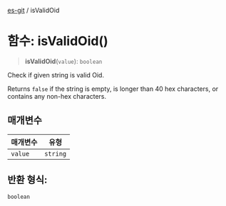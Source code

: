 [es-git](../globals.md) / isValidOid

# 함수: isValidOid()

> **isValidOid**(`value`): `boolean`

Check if given string is valid Oid.

Returns `false` if the string is empty, is longer than 40 hex
characters, or contains any non-hex characters.

## 매개변수

| 매개변수 | 유형 |
| ------ | ------ |
| `value` | `string` |

## 반환 형식:

`boolean`
